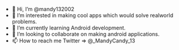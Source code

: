 - 👋 Hi, I’m @mandy132002
- 👀 I’m interested in making cool apps which would solve realworld problems.
- 🌱 I’m currently learning Android development.
- 💞️ I’m looking to collaborate on making android applications.
- 📫 How to reach me 
Twitter => @_MandyCandy_13 

<!---
mandy132002/mandy132002 is a ✨ special ✨ repository because its `README.md` (this file) appears on your GitHub profile.
You can click the Preview link to take a look at your changes.
--->
